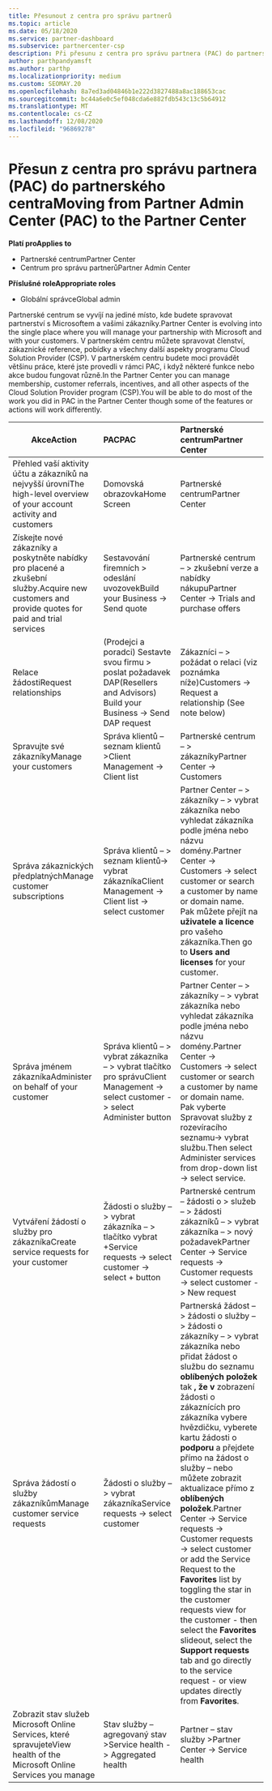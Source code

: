 ```yaml
---
title: Přesunout z centra pro správu partnerů
ms.topic: article
ms.date: 05/18/2020
ms.service: partner-dashboard
ms.subservice: partnercenter-csp
description: Při přesunu z centra pro správu partnera (PAC) do partnerského centra se dozvíte, jak spravovat členství v programu CSP, zákaznické reference, pobídky a další věci.
author: parthpandyamsft
ms.author: parthp
ms.localizationpriority: medium
ms.custom: SEOMAY.20
ms.openlocfilehash: 8a7ed3ad04846b1e222d3827488a8ac188653cac
ms.sourcegitcommit: bc44a6e0c5ef048cda6e882fdb543c13c5b64912
ms.translationtype: MT
ms.contentlocale: cs-CZ
ms.lasthandoff: 12/08/2020
ms.locfileid: "96869278"
---
```

# <a name="moving-from-partner-admin-center-pac-to-the-partner-center"></a><span data-ttu-id="f5074-103">Přesun z centra pro správu partnera (PAC) do partnerského centra</span><span class="sxs-lookup"><span data-stu-id="f5074-103">Moving from Partner Admin Center (PAC) to the Partner Center</span></span>

<span data-ttu-id="f5074-104">**Platí pro**</span><span class="sxs-lookup"><span data-stu-id="f5074-104">**Applies to**</span></span>
- <span data-ttu-id="f5074-105">Partnerské centrum</span><span class="sxs-lookup"><span data-stu-id="f5074-105">Partner Center</span></span>
- <span data-ttu-id="f5074-106">Centrum pro správu partnerů</span><span class="sxs-lookup"><span data-stu-id="f5074-106">Partner Admin Center</span></span>

<span data-ttu-id="f5074-107">**Příslušné role**</span><span class="sxs-lookup"><span data-stu-id="f5074-107">**Appropriate roles**</span></span>
- <span data-ttu-id="f5074-108">Globální správce</span><span class="sxs-lookup"><span data-stu-id="f5074-108">Global admin</span></span>

<span data-ttu-id="f5074-109">Partnerské centrum se vyvíjí na jediné místo, kde budete spravovat partnerství s Microsoftem a vašimi zákazníky.</span><span class="sxs-lookup"><span data-stu-id="f5074-109">Partner Center is evolving into the single place where you will manage your partnership with Microsoft and with your customers.</span></span> <span data-ttu-id="f5074-110">V partnerském centru můžete spravovat členství, zákaznické reference, pobídky a všechny další aspekty programu Cloud Solution Provider (CSP). V partnerském centru budete moci provádět většinu práce, které jste provedli v rámci PAC, i když některé funkce nebo akce budou fungovat různě.</span><span class="sxs-lookup"><span data-stu-id="f5074-110">In the Partner Center you can manage membership, customer referrals, incentives, and all other aspects of the Cloud Solution Provider program (CSP).You will be able to do most of the work you did in PAC in the Partner Center though some of the features or actions will work differently.</span></span>


|<span data-ttu-id="f5074-111">**Akce**</span><span class="sxs-lookup"><span data-stu-id="f5074-111">**Action**</span></span>   |<span data-ttu-id="f5074-112">**PAC**</span><span class="sxs-lookup"><span data-stu-id="f5074-112">**PAC**</span></span>   |<span data-ttu-id="f5074-113">**Partnerské centrum**</span><span class="sxs-lookup"><span data-stu-id="f5074-113">**Partner Center**</span></span>   |
|--------------|:--------------|:---------------|
|<span data-ttu-id="f5074-114">Přehled vaší aktivity účtu a zákazníků na nejvyšší úrovni</span><span class="sxs-lookup"><span data-stu-id="f5074-114">The high-level overview of your account activity and customers</span></span>|<span data-ttu-id="f5074-115">Domovská obrazovka</span><span class="sxs-lookup"><span data-stu-id="f5074-115">Home Screen</span></span>|<span data-ttu-id="f5074-116">Partnerské centrum</span><span class="sxs-lookup"><span data-stu-id="f5074-116">Partner Center</span></span>|
|<span data-ttu-id="f5074-117">Získejte nové zákazníky a poskytněte nabídky pro placené a zkušební služby.</span><span class="sxs-lookup"><span data-stu-id="f5074-117">Acquire new customers and provide quotes for paid and trial services</span></span>|<span data-ttu-id="f5074-118">Sestavování firemních > odeslání uvozovek</span><span class="sxs-lookup"><span data-stu-id="f5074-118">Build your Business -> Send quote</span></span>|<span data-ttu-id="f5074-119">Partnerské centrum – > zkušební verze a nabídky nákupu</span><span class="sxs-lookup"><span data-stu-id="f5074-119">Partner Center -> Trials and purchase offers</span></span> |
|<span data-ttu-id="f5074-120">Relace žádosti</span><span class="sxs-lookup"><span data-stu-id="f5074-120">Request relationships</span></span>|<span data-ttu-id="f5074-121">(Prodejci a poradci) Sestavte svou firmu > poslat požadavek DAP</span><span class="sxs-lookup"><span data-stu-id="f5074-121">(Resellers and Advisors) Build your Business -> Send DAP request</span></span>|<span data-ttu-id="f5074-122">Zákazníci – > požádat o relaci (viz poznámka níže)</span><span class="sxs-lookup"><span data-stu-id="f5074-122">Customers -> Request a relationship (See note below)</span></span>|
|<span data-ttu-id="f5074-123">Spravujte své zákazníky</span><span class="sxs-lookup"><span data-stu-id="f5074-123">Manage your customers</span></span>|<span data-ttu-id="f5074-124">Správa klientů – seznam klientů ></span><span class="sxs-lookup"><span data-stu-id="f5074-124">Client Management -> Client list</span></span>|<span data-ttu-id="f5074-125">Partnerské centrum – > zákazníky</span><span class="sxs-lookup"><span data-stu-id="f5074-125">Partner Center -> Customers</span></span>|
|<span data-ttu-id="f5074-126">Správa zákaznických předplatných</span><span class="sxs-lookup"><span data-stu-id="f5074-126">Manage customer subscriptions</span></span>|<span data-ttu-id="f5074-127">Správa klientů – > seznam klientů-> vybrat zákazníka</span><span class="sxs-lookup"><span data-stu-id="f5074-127">Client Management -> Client list -> select customer</span></span>|<span data-ttu-id="f5074-128">Partner Center – > zákazníky – > vybrat zákazníka nebo vyhledat zákazníka podle jména nebo názvu domény.</span><span class="sxs-lookup"><span data-stu-id="f5074-128">Partner Center -> Customers -> select customer or search a customer by name or domain name.</span></span> <span data-ttu-id="f5074-129">Pak můžete přejít na **uživatele a licence** pro vašeho zákazníka.</span><span class="sxs-lookup"><span data-stu-id="f5074-129">Then go  to **Users and licenses** for your customer.</span></span>|
|<span data-ttu-id="f5074-130">Správa jménem zákazníka</span><span class="sxs-lookup"><span data-stu-id="f5074-130">Administer on behalf of your customer</span></span>|<span data-ttu-id="f5074-131">Správa klientů – > vybrat zákazníka – > vybrat tlačítko pro správu</span><span class="sxs-lookup"><span data-stu-id="f5074-131">Client Management -> select customer -> select Administer button</span></span>|<span data-ttu-id="f5074-132">Partner Center – > zákazníky – > vybrat zákazníka nebo vyhledat zákazníka podle jména nebo názvu domény.</span><span class="sxs-lookup"><span data-stu-id="f5074-132">Partner Center -> Customers -> select customer or search a customer by name or domain name.</span></span> <span data-ttu-id="f5074-133">Pak vyberte Spravovat služby z rozevíracího seznamu-> vybrat službu.</span><span class="sxs-lookup"><span data-stu-id="f5074-133">Then select Administer services from drop-down list -> select service.</span></span>|
|<span data-ttu-id="f5074-134">Vytváření žádostí o služby pro zákazníka</span><span class="sxs-lookup"><span data-stu-id="f5074-134">Create service requests for your customer</span></span>|<span data-ttu-id="f5074-135">Žádosti o služby – > vybrat zákazníka – > tlačítko vybrat +</span><span class="sxs-lookup"><span data-stu-id="f5074-135">Service requests -> select customer -> select + button</span></span> | <span data-ttu-id="f5074-136">Partnerské centrum – žádosti o > služeb – > žádosti zákazníků – > vybrat zákazníka – > nový požadavek</span><span class="sxs-lookup"><span data-stu-id="f5074-136">Partner Center -> Service requests -> Customer requests -> select customer -> New request</span></span>|
|<span data-ttu-id="f5074-137">Správa žádostí o služby zákazníkům</span><span class="sxs-lookup"><span data-stu-id="f5074-137">Manage customer service requests</span></span>| <span data-ttu-id="f5074-138">Žádosti o služby – > vybrat zákazníka</span><span class="sxs-lookup"><span data-stu-id="f5074-138">Service requests -> select customer</span></span>|<span data-ttu-id="f5074-139">Partnerská žádost – > žádosti o služby – > žádosti o zákazníky – > vybrat zákazníka nebo přidat žádost o službu do seznamu **oblíbených položek** tak **, že v** zobrazení žádosti o zákaznících pro zákazníka vybere hvězdičku, vyberete kartu žádosti o **podporu** a přejdete přímo na žádost o služby – nebo můžete zobrazit aktualizace přímo z **oblíbených položek**.</span><span class="sxs-lookup"><span data-stu-id="f5074-139">Partner Center -> Service requests -> Customer requests -> select customer or add the Service Request to the **Favorites** list by toggling the star in the customer requests view for the customer - then select the **Favorites** slideout, select the **Support requests** tab and go directly to the service request - or view updates directly from **Favorites**.</span></span>|
|<span data-ttu-id="f5074-140">Zobrazit stav služeb Microsoft Online Services, které spravujete</span><span class="sxs-lookup"><span data-stu-id="f5074-140">View health of the Microsoft Online Services you manage</span></span>|<span data-ttu-id="f5074-141">Stav služby – agregovaný stav ></span><span class="sxs-lookup"><span data-stu-id="f5074-141">Service health -> Aggregated health</span></span>|<span data-ttu-id="f5074-142">Partner – stav služby ></span><span class="sxs-lookup"><span data-stu-id="f5074-142">Partner Center -> Service health</span></span>|
